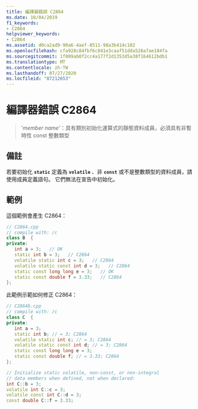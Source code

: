 ```yaml
---
title: 編譯器錯誤 C2864
ms.date: 10/04/2019
f1_keywords:
- C2864
helpviewer_keywords:
- C2864
ms.assetid: d0ca2ad9-90a6-4aef-8511-98a3b414c102
ms.openlocfilehash: cfa928c84fbf6c841e3caaf51dda526a7ae184fa
ms.sourcegitcommit: 1f009ab0f2cc4a177f2d1353d5a38f164612bdb1
ms.translationtype: MT
ms.contentlocale: zh-TW
ms.lasthandoff: 07/27/2020
ms.locfileid: "87212653"
---
```

# <a name="compiler-error-c2864"></a>編譯器錯誤 C2864

> '*member name*'：具有類別初始化運算式的靜態資料成員，必須具有非暫時性 const 整數類型

## <a name="remarks"></a>備註

若要初始化 **`static`** 定義為 **`volatile`** 、非 **`const`** 或不是整數類型的資料成員，請使用成員定義語句。 它們無法在宣告中初始化。

## <a name="example"></a>範例

這個範例會產生 C2864：

```cpp
// C2864.cpp
// compile with: /c
class B  {
private:
   int a = 3;   // OK
   static int b = 3;   // C2864
   volatile static int c = 3;   // C2864
   volatile static const int d = 3;   // C2864
   static const long long e = 3;   // OK
   static const double f = 3.33;   // C2864
};
```

此範例示範如何修正 C2864：

```cpp
// C2864b.cpp
// compile with: /c
class C  {
private:
   int a = 3;
   static int b; // = 3; C2864
   volatile static int c; // = 3; C2864
   volatile static const int d; // = 3; C2864
   static const long long e = 3;
   static const double f; // = 3.33; C2864
};

// Initialize static volatile, non-const, or non-integral
// data members when defined, not when declared:
int C::b = 3;
volatile int C::c = 3;
volatile const int C::d = 3;
const double C::f = 3.33;
```
